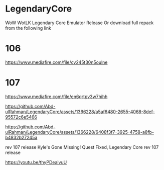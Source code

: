# LegendaryCore
WoW WotLK Legendary Core Emulator Release
Or download full repack from the following link
# 106
https://www.mediafire.com/file/cv245t30n5oulne

# 107
https://www.mediafire.com/file/en6qrtpv3w7hihh

https://github.com/Abd-ulRahman/LegendaryCore/assets/1366228/a5af6480-2655-4068-8def-95572c6e5466


https://github.com/Abd-ulRahman/LegendaryCore/assets/1366228/6408f3f7-3925-4758-a8fb-b4832b27245a

rev 107 release 
Kyle's Gone Missing! Quest Fixed, Legendary Core rev 107 release

https://youtu.be/thyPDeaivuU

